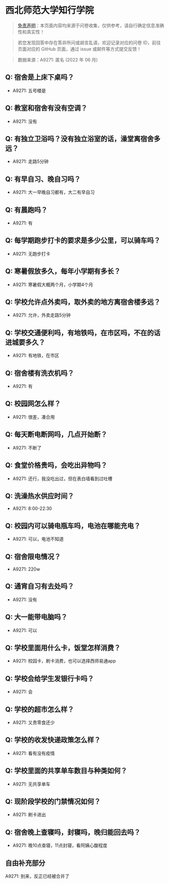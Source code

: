 # 西北师范大学知行学院

> [免责声明](https://colleges.chat/#_3)：本页面内容均来源于问卷收集，仅供参考，请自行确定信息准确性和真实性！

> 若您发现回答中存在答非所问或胡言乱语，欢迎记录对应的问卷 ID，前往页面对应的 GitHub 页面，通过 issue 或邮件等方式提交反馈！

> 数据来源：A9271: 匿名 (2022 年 06 月)

## Q: 宿舍是上床下桌吗？

- A9271: 五号楼是

## Q: 教室和宿舍有没有空调？

- A9271: 没有

## Q: 有独立卫浴吗？没有独立浴室的话，澡堂离宿舍多远？

- A9271: 走路5分钟

## Q: 有早自习、晚自习吗？

- A9271: 大一早晚自习都有，大二有早自习

## Q: 有晨跑吗？

- A9271: 有

## Q: 每学期跑步打卡的要求是多少公里，可以骑车吗？

- A9271: 无跑步打卡

## Q: 寒暑假放多久，每年小学期有多长？

- A9271: 寒暑假大概两个月，小学期4个月

## Q: 学校允许点外卖吗，取外卖的地方离宿舍楼多远？

- A9271: 允许，外卖走路5分钟

## Q: 学校交通便利吗，有地铁吗，在市区吗，不在的话进城要多久？

- A9271: 有地铁，在市区

## Q: 宿舍楼有洗衣机吗？

- A9271: 有

## Q: 校园网怎么样？

- A9271: 很差，凑合用

## Q: 每天断电断网吗，几点开始断？

- A9271: 不断了

## Q: 食堂价格贵吗，会吃出异物吗？

- A9271: 还行，我没吃出过，但在表白墙看到过吐槽

## Q: 洗澡热水供应时间？

- A9271: 8:00-22:30

## Q: 校园内可以骑电瓶车吗，电池在哪能充电？

- A9271: 可以，电池不知道

## Q: 宿舍限电情况？

- A9271: 220w

## Q: 通宵自习有去处吗？

- A9271: 没有

## Q: 大一能带电脑吗？

- A9271: 可以

## Q: 学校里面用什么卡，饭堂怎样消费？

- A9271: 校园卡，刷卡消费，也可以选择西师易通app

## Q: 学校会给学生发银行卡吗？

- A9271: 会

## Q: 学校的超市怎么样？

- A9271: 又贵零食还少

## Q: 学校的收发快递政策怎么样？

- A9271: 看有没有疫情

## Q: 学校里面的共享单车数目与种类如何？

- A9271: 无共享单车

## Q: 现阶段学校的门禁情况如何？

- A9271: 刷卡进出

## Q: 宿舍晚上查寝吗，封寝吗，晚归能回去吗？

- A9271: 晚10点查寝，11点封寝，看阿姨心酸程度

## 自由补充部分

A9271: 别来，反正已经被合并了